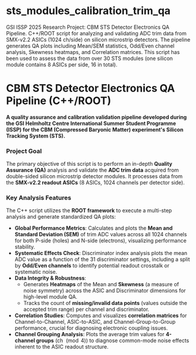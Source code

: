 # sts_modules_calibration_trim_qa
GSI ISSP 2025 Research Project: CBM STS Detector Electronics QA Pipeline. C++/ROOT script for analyzing and validating ADC trim data from SMX-v2.2 ASICs (1024 ch/side) on silicon microstrip detectors. The pipeline generates QA plots including Mean/SEM statistics, Odd/Even channel analysis, Skewness heatmaps, and Correlation matrices. This script has been used to assess the data from over 30 STS modules (one silicon module contains 8 ASICs per side, 16 in total).

# CBM STS Detector Electronics QA Pipeline (C++/ROOT)

**A quality assurance and calibration validation pipeline developed during the GSI Helmholtz Centre International Summer Student Programme (ISSP) for the CBM (Compressed Baryonic Matter) experiment's Silicon Tracking System (STS).**

### Project Goal

The primary objective of this script is to perform an in-depth **Quality Assurance (QA)** analysis and validate the **ADC trim data** acquired from double-sided silicon microstrip detector modules. It processes data from the **SMX-v2.2 readout ASICs** (8 ASICs, 1024 channels per detector side).

### Key Analysis Features

The C++ script utilizes the **ROOT framework** to execute a multi-step analysis and generate standardized QA plots:

* **Global Performance Metrics**: Calculates and plots the **Mean and Standard Deviation (SEM)** of trim ADC values across all 1024 channels for both P-side (holes) and N-side (electrons), visualizing performance stability.
* **Systematic Effects Check**: Discriminator index analysis plots the mean ADC value as a function of the 31 discriminator settings, including a split by **Odd/Even channels** to identify potential readout crosstalk or systematic noise.
* **Data Integrity & Robustness**:
    * Generates **Heatmaps** of the Mean and **Skewness** (a measure of noise symmetry) across the ASIC and Discriminator dimensions for high-level module QA.
    * Tracks the count of **missing/invalid data points** (values outside the accepted trim range) per channel and discriminator.
* **Correlation Studies**: Computes and visualizes **correlation matrices** for Channel-to-Channel, ASIC-to-ASIC, and Channel-Group-to-Group performance, crucial for diagnosing electronic coupling issues.
* **Channel Grouping Analysis**: Plots the average trim values for **4-channel groups** ($\text{ch } \pmod 4$) to diagnose common-mode noise effects inherent to the ASIC readout structure.
